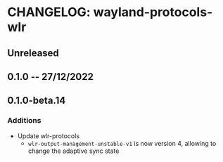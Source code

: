# CHANGELOG: wayland-protocols-wlr

## Unreleased

## 0.1.0 -- 27/12/2022

## 0.1.0-beta.14

### Additions

- Update wlr-protocols
  - `wlr-output-management-unstable-v1` is now version 4, allowing to change the adaptive sync state
